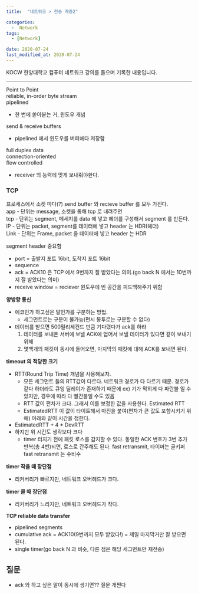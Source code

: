 ```yaml
---
title:  "네트워크 > 전송 계층2" 

categories:
  -  Network
tags:
  - [Network]

date: 2020-07-24
last_modified_at: 2020-07-24
---
```


KOCW 한양대학교 컴퓨터 네트워크 강의를 들으며 기록한 내용입니다. 

---

Point to Point  
reliable, in-order byte stream  
pipelined  
- 한 번에 쏟아붇는 거, 윈도우 개념  

send & receive buffers  
- pipelined 에서 윈도우를 버퍼에다 저장함

full duplex data  
connection-oriented  
flow controlled  
- receiver 의 능력에 맞게 보내줘야한다.

### TCP
프로세스에서 소켓 마다(?) send buffer 와 recieve buffer 를 모두 가진다.  
app - 단위는 message, 소켓을 통해 tcp 로 내려주면  
tcp - 단위는 segment, 메세지를 data 에 넣고 헤더를 구성해서 segment 를 만든다.  
IP - 단위는 packet, segment를 데이터에 넣고 header 는 HDR(헤더)  
Link - 단위는 Frame, packet 을 데이터에 넣고 header 는 HDR  

segment header 중요함
- port = 출발지 포트 16bit, 도착지 포트 16bit
- sequence
- ack = ACK10 은 TCP 에서 9번까지 잘 받았다는 의미.(go back N 에서는 10번까지 잘 받았다는 의미)
- receive window =  reciever 윈도우에 빈 공간을 피드백해주기 위함

 

**양방향 통신**
- 에코인가 하고싶은 말인가를 구분하는 방법.
    - 세그먼트로는 구분이 불가능(편시 봉투로는 구분할 수 없다)
- 데이터를 받으면 500밀리세컨드 만큼 기다렸다가 ack를 하라
    1. 데이터를 보내온 서버에 보낼 ACK에 업어서 보낼 데이터가 있다면 같이 보내기 위해
    2. 몇백개의 패킷이 동시에 들어오면, 마지막의 패킷에 대해 ACK를 보내면 된다. 

**timeout 의 적당한 크기**
- RTT(Round Trip Time) 개념을 사용해보자.
    - 모든 세그먼트 들의 RTT값이 다르다. 네트워크 경로가 다 다르기 때문. 경로가 같다 하더라도 큐잉 딜레이가 존재하기 때문에 ex) 기가 막히게 다 파란불 일 수 있지만, 경우에 따라 다 빨간불일 수도 있음
    - RTT 값이 편차가 크다. 그래서 이를 보정한 값을 사용한다. Estimated RTT
    - EstimatedRTT 이 값이 타이트해서 마진을 붙여(편차가 큰 값도 포함시키기 위해) 아래와 같이 시간을 정한다.
- EstimatedRTT + 4 * DevRTT
- 하지만 위 시간도 생각보다 크다
    - timer 터지기 전에 패킷 로스를 감지할 수 있다. 동일한 ACK 번호가 3번 추가 반복(총 4번)되면, 로스로 간주해도 된다. fast retransmit, 타이머는 골키퍼 fast retransmit 는 수비수

**timer 작을 때 장단점**
- 리커버리가 빠르지만, 네트워크 오버헤드가 크다.

**timer 클 때 장단점**
- 리커버리가 느리지만, 네트워크 오버헤드가 작다.

**TCP reliable data transfer**
- pipelined segments
- cumulative ack = ACK10(9번까지 모두 받았다!) = 제일 마지막거만 잘 받으면 된다.
- single timer(go back N 과 비슷, 다른 점은 해당 세그먼트만 재전송)

## **질문**
- ack 와 하고 싶은 말이 동시에 생기면?? 질문 개쩐다